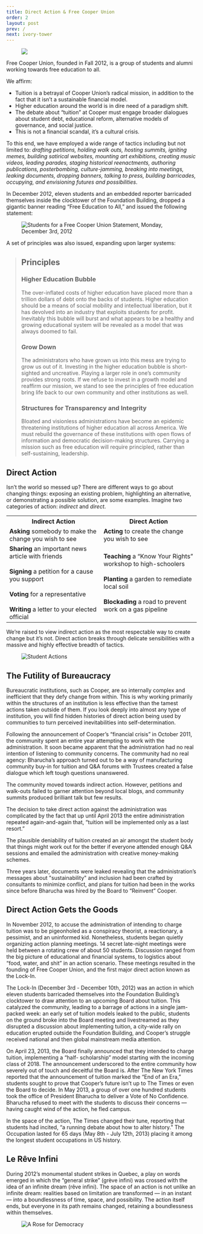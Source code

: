 ```yaml
---
title: Direct Action & Free Cooper Union
order: 2
layout: post
prev: /
next: ivory-tower
---
```


<figure>
	<img src="{{site.baseurl}}/img/lowdown/banner.png">
</figure>

Free Cooper Union, founded in Fall 2012, is a group of students and alumni working towards free education to all.

We affirm:

- Tuition is a betrayal of Cooper Union’s radical mission, in addition to the fact that it isn’t a sustainable financial model.
- Higher education around the world is in dire need of a paradigm shift. 
- The debate about “tuition” at Cooper must engage broader dialogues about student debt, educational reform, alternative models of governance, and social justice.
- This is not a financial scandal, it’s a cultural crisis.

To this end, we have employed a wide range of tactics including but not limited to: _drafting petitions, holding walk outs, hosting summits, igniting memes, building satirical websites, mounting art exhibitions, creating music videos, leading parades, staging historical reenactments, authoring publications, posterbombing, culture-jamming, breaking into meetings, leaking documents, dropping banners, talking to press, building barricades, occupying, and envisioning futures and possibilities_.

In December 2012, eleven students and an embedded reporter barricaded themselves inside the clocktower of the Foundation Building, dropped a gigantic banner reading “Free Education to All,” and issued the following statement:

<figure>
	<img src="{{site.baseurl}}/img/lowdown/lock-in-statement.jpg" alt="Students for a Free Cooper Union Statement, Monday, December 3rd, 2012">
</figure>

A set of principles was also issued, expanding upon larger systems:

> ## Principles
> 
> ### Higher Education Bubble
> 
> The over-inflated costs of higher education have placed more than a trillion dollars of debt onto the backs of students. Higher education should be a means of social mobility and intellectual liberation, but it has devolved into an industry that exploits students for profit. Inevitably this bubble will burst and what appears to be a healthy and growing educational system will be revealed as a model that was always doomed to fail.
> 
> ### Grow Down
> 
> The administrators who have grown us into this mess are trying to grow us out of it. Investing in the higher education bubble is short-sighted and uncreative. Playing a larger role in one’s community provides strong roots. If we refuse to invest in a growth model and reaffirm our mission, we stand to see the principles of free education bring life back to our own community and other institutions as well.
> 
> ### Structures for Transparency and Integrity
> 
> Bloated and visionless administrations have become an epidemic threatening institutions of higher education all across America. We must rebuild the governance of these institutions with open flows of information and democratic decision-making structures. Carrying a mission such as free education will require principled, rather than self-sustaining, leadership.

## Direct Action

Isn’t the world so messed up? There are different ways to go about changing things: exposing an existing problem, highlighting an alternative, or demonstrating a possible solution, are some examples. Imagine two categories of action: _indirect_ and _direct_.

<table>
	<tr>
		<th>Indirect Action</th>
		<th>Direct Action</th>
	</tr>
	<tr>
		<td><strong>Asking</strong> somebody to make the change you wish to see</td>
		<td><strong>Acting</strong> to create the change you wish to see</td>
	</tr>
	<tr>
		<td>
				<strong>Sharing</strong> an important news article with friends<br><br>
				<strong>Signing</strong> a petition for a cause you support<br><br>
				<strong>Voting</strong> for a representative<br><br>
				<strong>Writing</strong> a letter to your elected official
		</td>
		<td>
				<strong>Teaching</strong> a “Know Your Rights” workshop to high-schoolers<br><br>
				<strong>Planting</strong> a garden to remediate local soil<br><br>
				<strong>Blockading</strong> a road to prevent work on a gas pipeline
		</td>
	</tr>
</table>

We’re raised to view indirect action as the most respectable way to create change but it’s not. Direct action breaks through delicate sensibilities with a massive and highly effective breadth of tactics.

<figure>
	<img src="{{site.baseurl}}/img/lowdown/actions.jpg" alt="Student Actions">
</figure>

## The Futility of Bureaucracy

Bureaucratic institutions, such as Cooper, are so internally complex and inefficient that they defy change from within. This is why working primarily within the structures of an institution is less effective than the tamest actions taken outside of them. If you look deeply into almost any type of institution, you will find hidden histories of direct action being used by communities to turn perceived inevitabilities into self-determination.

Following the announcement of Cooper’s “financial crisis” in October 2011, the community spent an entire year attempting to work with the administration. It soon became apparent that the administration had no real intention of listening to community concerns. The community had no real agency: Bharucha’s approach turned out to be a way of manufacturing community buy-in for tuition and Q&A forums with Trustees created a false dialogue which left tough questions unanswered.

The community moved towards indirect action. However, petitions and walk-outs failed to garner attention beyond local blogs, and community summits produced brilliant talk but few results.

The decision to take direct action against the administration was complicated by the fact that up until April 2013 the entire administration repeated again-and-again that, “tuition will be implemented only as a last resort.” 

The plausible deniability of tuition created an air amongst the student body that things might work out for the better if everyone attended enough Q&A sessions and emailed the administration with creative money-making schemes.

Three years later, documents were leaked revealing that the administration’s messages about "sustainability" and inclusion had been crafted by consultants to minimize conflict, and plans for tuition had been in the works since before Bharucha was hired by the Board to “Reinvent” Cooper.

## Direct Action Gets the Goods

In November 2012, to accuse the administration of intending to charge tuition was to be pigeonholed as a conspiracy theorist, a reactionary, a pessimist, and an uninformed kid. Nonetheless, students began quietly organizing action planning meetings. 14 secret late-night meetings were held between a rotating crew of about 50 students. Discussion ranged from the big picture of educational and financial systems, to logistics about “food, water, and shit” in an action scenario. These meetings resulted in the founding of Free Cooper Union, and the first major direct action known as the Lock-In.

The Lock-In (December 3rd - December 10th, 2012) was an action in which eleven students barricaded themselves into the Foundation Building’s clocktower to draw attention to an upcoming Board about tuition. This catalyzed the community, leading to a barrage of actions in a single jam-packed week: an early set of tuition models leaked to the public, students on the ground broke into the Board meeting and livestreamed as they disrupted a discussion about implementing tuition, a city-wide rally on education erupted outside the Foundation Building, and Cooper’s struggle received national and then global mainstream media attention.

On April 23, 2013, the Board finally announced that they intended to charge tuition, implementing a “half- scholarship” model starting with the incoming class of 2018. The announcement underscored to the entire community how severely out of touch and deceitful the Board is. After The New York Times reported that the announcement of tuition marked the “End of an Era,” students sought to prove that Cooper’s future isn’t up to The Times or even the Board to decide. In May 2013, a group of over one hundred students took the office of President Bharucha to deliver a Vote of No Confidence. Bharucha refused to meet with the students to discuss their concerns — having caught wind of the action, he fled campus.

In the space of the action, The Times changed their tune, reporting that students had incited, “a running debate about how to alter history.” The Occupation lasted for 65 days (May 8th - July 12th, 2013) placing it among the longest student occupations in US history.

## Le Rêve Infini

During 2012’s monumental student strikes in Quebec, a play on words emerged in which the “general strike” (grève infini) was crossed with the idea of an infinite dream (rêve infini). The space of an action is not unlike an infinite dream: realities based on limitation are transformed — in an instant — into a boundlessness of time, space, and possibility. The action itself ends, but everyone in its path remains changed, retaining a boundlessness within themselves.

<figure>
	<img src="{{site.baseurl}}/img/lowdown/rose-quebec.jpg" alt="A Rose for Democracy">
</figure>